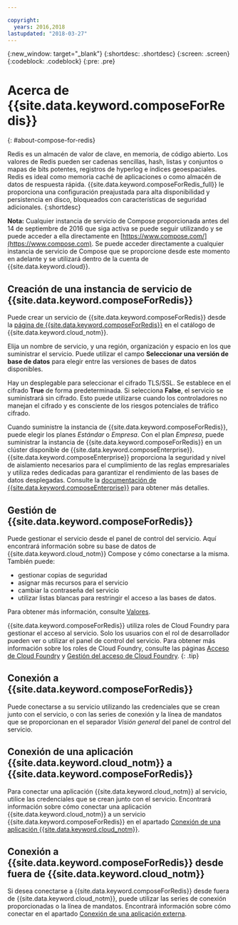 ```yaml
---

copyright:
  years: 2016,2018
lastupdated: "2018-03-27"
---
```


{:new_window: target="_blank"}
{:shortdesc: .shortdesc}
{:screen: .screen}
{:codeblock: .codeblock}
{:pre: .pre}

# Acerca de {{site.data.keyword.composeForRedis}}
{: #about-compose-for-redis}

Redis es un almacén de valor de clave, en memoria, de código abierto. Los valores de Redis pueden ser cadenas sencillas, hash, listas y conjuntos o mapas de bits potentes, registros de hyperlog e índices geoespaciales. Redis es ideal como memoria caché de aplicaciones o como almacén de datos de respuesta rápida. {{site.data.keyword.composeForRedis_full}} le proporciona una configuración preajustada para alta disponibilidad y persistencia en disco, bloqueados con características de seguridad adicionales.
{:shortdesc}

**Nota:** Cualquier instancia de servicio de Compose proporcionada antes del 14 de septiembre de 2016 que siga activa se puede seguir utilizando y se puede acceder a ella directamente en [https://www.compose.com/](https://www.compose.com). Se puede acceder directamente a cualquier instancia de servicio de Compose que se proporcione desde este momento en adelante y se utilizará dentro de la cuenta de {{site.data.keyword.cloud}}.

## Creación de una instancia de servicio de {{site.data.keyword.composeForRedis}}

Puede crear un servicio de {{site.data.keyword.composeForRedis}} desde la [página de {{site.data.keyword.composeForRedis}}](https://console.{DomainName}/catalog/services/compose-for-redis/) en el catálogo de {{site.data.keyword.cloud_notm}}.

Elija un nombre de servicio, y una región, organización y espacio en los que suministrar el servicio. Puede utilizar el campo **Seleccionar una versión de base de datos** para elegir entre las versiones de bases de datos disponibles.

Hay un desplegable para seleccionar el cifrado TLS/SSL. Se establece en el cifrado **True** de forma predeterminada. Si selecciona **False**, el servicio se suministrará sin cifrado. Esto puede utilizarse cuando los controladores no manejan el cifrado y es consciente de los riesgos potenciales de tráfico cifrado. 

Cuando suministre la instancia de {{site.data.keyword.composeForRedis}}, puede elegir los planes *Estándar* o *Empresa*. Con el plan *Empresa*, puede suministrar la instancia de {{site.data.keyword.composeForRedis}} en un clúster disponible de {{site.data.keyword.composeEnterprise}}. {{site.data.keyword.composeEnterprise}} proporciona la seguridad y nivel de aislamiento necesarios para el cumplimiento de las reglas empresariales y utiliza redes dedicadas para garantizar el rendimiento de las bases de datos desplegadas. Consulte la [documentación de {{site.data.keyword.composeEnterprise}}](/docs/services/ComposeEnterprise/index.html) para obtener más detalles.

## Gestión de {{site.data.keyword.composeForRedis}}

Puede gestionar el servicio desde el panel de control del servicio. Aquí encontrará información sobre su base de datos de {{site.data.keyword.cloud_notm}} Compose y cómo conectarse a la misma. También puede:
- gestionar copias de seguridad
- asignar más recursos para el servicio
- cambiar la contraseña del servicio
- utilizar listas blancas para restringir el acceso a las bases de datos. 

Para obtener más información, consulte [Valores](./dashboard-settings.html).

{{site.data.keyword.composeForRedis}} utiliza roles de Cloud Foundry para gestionar el acceso al servicio. Solo los usuarios con el rol de desarrollador pueden ver o utilizar el panel de control del servicio. Para obtener más información sobre los roles de Cloud Foundry, consulte las páginas [Acceso de Cloud Foundry](https://console.{DomainName}/docs/iam/cfaccess.html#cfaccess) y [Gestión del acceso de Cloud Foundry](https://console.{DomainName}/docs/iam/mngcf.html#mngcf).
{: .tip}

## Conexión a {{site.data.keyword.composeForRedis}}

Puede conectarse a su servicio utilizando las credenciales que se crean junto con el servicio, o con las series de conexión y la línea de mandatos que se proporcionan en el separador *Visión general* del panel de control del servicio.

## Conexión de una aplicación {{site.data.keyword.cloud_notm}} a {{site.data.keyword.composeForRedis}}

Para conectar una aplicación {{site.data.keyword.cloud_notm}} al servicio, utilice las credenciales que se crean junto con el servicio. Encontrará información sobre cómo conectar una aplicación {{site.data.keyword.cloud_notm}} a un servicio {{site.data.keyword.composeForRedis}} en el apartado [Conexión de una aplicación {{site.data.keyword.cloud_notm}}](./connecting-bluemix-app.html).

## Conexión a {{site.data.keyword.composeForRedis}} desde fuera de {{site.data.keyword.cloud_notm}}

Si desea conectarse a {{site.data.keyword.composeForRedis}} desde fuera de {{site.data.keyword.cloud_notm}}, puede utilizar las series de conexión proporcionadas o la línea de mandatos. Encontrará información sobre cómo conectar en el apartado [Conexión de una aplicación externa](./connecting-external.html).
